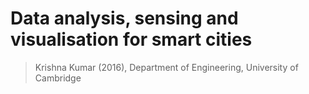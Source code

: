 # Data analysis, sensing and visualisation for smart cities
> Krishna Kumar (2016), Department of Engineering, University of Cambridge
